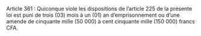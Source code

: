 Article 361 : Quiconque viole les dispositions de l’article 225 de la présente loi est puni de trois (03) mois à un (01) an d’emprisonnement ou d’une amende de cinquante mille (50 000) à cent cinquante mille (150 000) francs CFA.